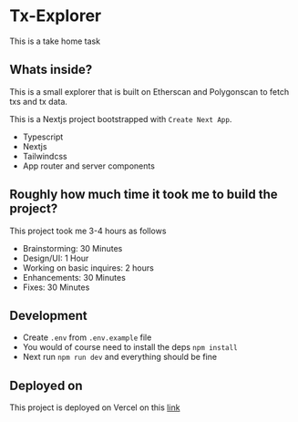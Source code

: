 # Tx-Explorer

This is a take home task

## Whats inside?

This is a small explorer that is built on Etherscan and Polygonscan to fetch txs and tx data.

This is a Nextjs project bootstrapped with `Create Next App`.

- Typescript
- Nextjs
- Tailwindcss
- App router and server components

## Roughly how much time it took me to build the project?

This project took me 3-4 hours as follows

- Brainstorming: 30 Minutes
- Design/UI: 1 Hour
- Working on basic inquires: 2 hours
- Enhancements: 30 Minutes
- Fixes: 30 Minutes

## Development

- Create `.env` from `.env.example` file
- You would of course need to install the deps `npm install`
- Next run `npm run dev` and everything should be fine

## Deployed on

This project is deployed on Vercel on this [link](https://txs-explorer.vercel.app/)
